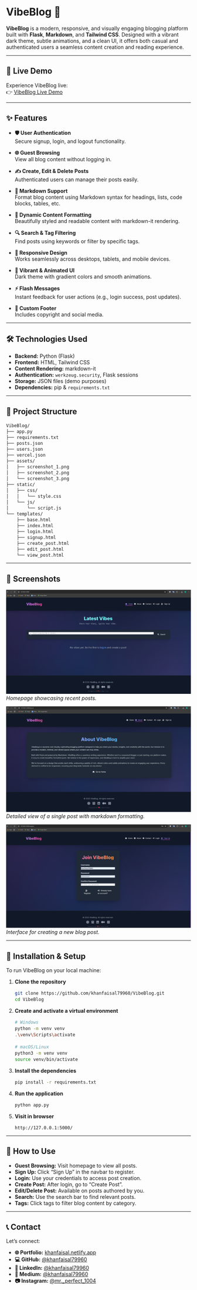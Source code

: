 # VibeBlog 🌟

**VibeBlog** is a modern, responsive, and visually engaging blogging platform built with **Flask**, **Markdown**, and **Tailwind CSS**. Designed with a vibrant dark theme, subtle animations, and a clean UI, it offers both casual and authenticated users a seamless content creation and reading experience.

---

## 🚀 Live Demo

Experience VibeBlog live:  
👉 [VibeBlog Live Demo](https://vibe-blog-three.vercel.app)

---

## ✨ Features

- **🛡️ User Authentication**  
  Secure signup, login, and logout functionality.

- **🌐 Guest Browsing**  
  View all blog content without logging in.

- **✍️ Create, Edit & Delete Posts**  
  Authenticated users can manage their posts easily.

- **📑 Markdown Support**  
  Format blog content using Markdown syntax for headings, lists, code blocks, tables, etc.

- **🎨 Dynamic Content Formatting**  
  Beautifully styled and readable content with markdown-it rendering.

- **🔍 Search & Tag Filtering**  
  Find posts using keywords or filter by specific tags.

- **📱 Responsive Design**  
  Works seamlessly across desktops, tablets, and mobile devices.

- **🌈 Vibrant & Animated UI**  
  Dark theme with gradient colors and smooth animations.

- **⚡ Flash Messages**  
  Instant feedback for user actions (e.g., login success, post updates).

- **📎 Custom Footer**  
  Includes copyright and social media.

---

## 🛠️ Technologies Used

- **Backend:** Python (Flask)
- **Frontend:** HTML, Tailwind CSS
- **Content Rendering:** markdown-it
- **Authentication:** `werkzeug.security`, Flask sessions
- **Storage:** JSON files (demo purposes)
- **Dependencies:** pip & `requirements.txt`

---

## 📁 Project Structure

```
VibeBlog/
├── app.py
├── requirements.txt
├── posts.json
├── users.json
├── vercel.json
├── assets/
│   ├── screenshot_1.png
│   ├── screenshot_2.png
│   └── screenshot_3.png
├── static/
│   ├── css/
│   │   └── style.css
│   └── js/
│       └── script.js
└── templates/
    ├── base.html
    ├── index.html
    ├── login.html
    ├── signup.html
    ├── create_post.html
    ├── edit_post.html
    └── view_post.html
```

---

## 📸 Screenshots

![Homepage](./assets/screenshot_1.png)  
*Homepage showcasing recent posts.*

![Post View](./assets/screenshot_2.png)  
*Detailed view of a single post with markdown formatting.*

![Create Post](./assets/screenshot_3.png)  
*Interface for creating a new blog post.*

---

## 🧪 Installation & Setup

To run VibeBlog on your local machine:

1. **Clone the repository**

   ```bash
   git clone https://github.com/khanfaisal79960/VibeBlog.git
   cd VibeBlog
   ```

2. **Create and activate a virtual environment**

   ```bash
   # Windows
   python -m venv venv
   .\venv\Scripts\activate

   # macOS/Linux
   python3 -m venv venv
   source venv/bin/activate
   ```

3. **Install the dependencies**

   ```bash
   pip install -r requirements.txt
   ```

4. **Run the application**

   ```bash
   python app.py
   ```

5. **Visit in browser**

   ```
   http://127.0.0.1:5000/
   ```

---

## 📝 How to Use

- **Guest Browsing:** Visit homepage to view all posts.
- **Sign Up:** Click “Sign Up” in the navbar to register.
- **Login:** Use your credentials to access post creation.
- **Create Post:** After login, go to “Create Post”.
- **Edit/Delete Post:** Available on posts authored by you.
- **Search:** Use the search bar to find relevant posts.
- **Tags:** Click tags to filter blog content by category.

---

## 📞 Contact

Let’s connect:

- **🌐 Portfolio:** [khanfaisal.netlify.app](https://khanfaisal.netlify.app)
- **💻 GitHub:** [@khanfaisal79960](https://github.com/khanfaisal79960)
- **🔗 LinkedIn:** [@khanfaisal79960](https://www.linkedin.com/in/khanfaisal79960)
- **📝 Medium:** [@khanfaisal79960](https://medium.com/@khanfaisal79960)
- **📷 Instagram:** [@mr._perfect_1004](https://instagram.com/mr._perfect_1004)
